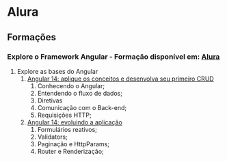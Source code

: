 # Alura
## Formações

### Explore o Framework Angular - Formação disponível em: [Alura](https://cursos.alura.com.br/formacao-angular-14)
1. Explore as bases do Angular
   1. [Angular 14: aplique os conceitos e desenvolva seu primeiro CRUD](https://cursos.alura.com.br/course/angular-explorando-framework)
      1. Conhecendo o Angular;
      2. Entendendo o fluxo de dados;
      3. Diretivas
      4. Comunicação com o Back-end;
      5. Requisições HTTP;
   2. [Angular 14: evoluindo a aplicação](https://cursos.alura.com.br/course/angular-evoluindo-aplicacao)
      1. Formulários reativos;
      2. Validators;
      3. Paginação e HttpParams;
      4. Router e Renderização;